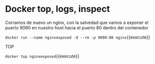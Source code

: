 # Docker top, logs, inspect

Corramos de nuevo un nginx, con la salvedad que vamos a exponer el puerto 9090 en nuestro host hacia el puerto 80 dentro del contenedor

`docker run --name nginxexposed -d --rm -p 9090:80 nginx`{{execute}}


TOP

`docker top nginxexposed`{{execute}}